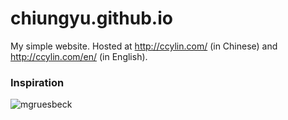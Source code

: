 # chiungyu.github.io
My simple website.
Hosted at http://ccylin.com/ (in Chinese) and http://ccylin.com/en/ (in English).


### Inspiration
![mgruesbeck](https://avatars0.githubusercontent.com/u/4597199?v=3&s=400)
